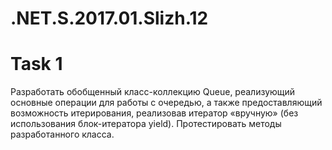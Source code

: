 # .NET.S.2017.01.Slizh.12
<h1>Task 1</h1>
<p>Разработать обобщенный класс-коллекцию Queue, реализующий основные операции для работы с очередью, 
а также предоставляющий возможность итерирования, реализовав итератор «вручную» (без использования блок-итератора yield). 
Протестировать методы разработанного класса.</p>
